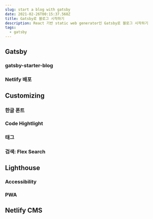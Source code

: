 ```yaml
---
slug: start a blog with gatsby
date: 2021-02-26T00:15:37.568Z
title: Gatsby로 블로그 시작하기
description: React 기반 static web generator인 Gatsby로 블로그 시작하기
tags:
  - gatsby
---
```

## Gatsby

### gatsby-starter-blog

### Netlify 배포

## Customizing

### 한글 폰트

### Code Hightlight

### 태그

### 검색: Flex Search

## Lighthouse

### Accessibility

### PWA

## Netlify CMS
